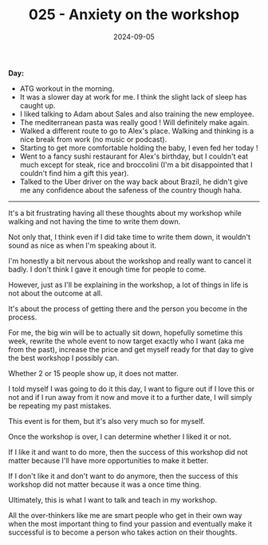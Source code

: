 ﻿---
title: 025 - Anxiety on the workshop
date: 2024-09-05
categories: ["daily"]
tags: posts

---
**Day:**  

- ATG workout in the morning.
- It was a slower day at work for me. I think the slight lack of sleep has caught up.
- I liked talking to Adam about Sales and also training the new employee.
- The mediterranean pasta was really good ! Will definitely make again.
- Walked a different route to go to Alex's place. Walking and thinking is a nice break from work (no music or podcast).
- Starting to get more comfortable holding the baby, I even fed her today !
- Went to a fancy sushi restaurant for Alex's birthday, but I couldn't eat much except for steak, rice and broccolini (I'm a bit disappointed that I couldn't find him a gift this year).
- Talked to the Uber driver on the way back about Brazil, he didn't give me any confidence about the safeness of the country though haha.
---
It's a bit frustrating having all these thoughts about my workshop while walking and not having the time to write them down.

Not only that, I think even if I did take time to write them down, it wouldn't sound as nice as when I'm speaking about it.

I'm honestly a bit nervous about the workshop and really want to cancel it badly. I don't think I gave it enough time for people to come.

However, just as I'll be explaining in the workshop, a lot of things in life is not about the outcome at all.

It's about the process of getting there and the person you become in the process.

For me, the big win will be to actually sit down, hopefully sometime this week, rewrite the whole event to now target exactly who I want (aka me from the past), increase the price and get myself ready for that day to give the best workshop I possibly can.

Whether 2 or 15 people show up, it does not matter.

I told myself I was going to do it this day, I want to figure out if I love this or not and if I run away from it now and move it to a further date, I will simply be repeating my past mistakes.

This event is for them, but it's also very much so for myself.

Once the workshop is over, I can determine whether I liked it or not.

If I like it and want to do more, then the success of this workshop did not matter because I'll have more opportunities to make it better.

If I don't like it and don't want to do anymore, then the success of this workshop did not matter because it was a once time thing.

Ultimately, this is what I want to talk and teach in my workshop.

All the over-thinkers like me are smart people who get in their own way when the most important thing to find your passion and eventually make it successful is to become a person who takes action on their thoughts.
